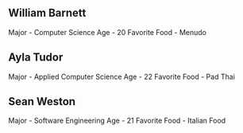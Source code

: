 ## William Barnett
Major - Computer Science
Age - 20
Favorite Food - Menudo

## Ayla Tudor
Major - Applied Computer Science
Age - 22
Favorite Food - Pad Thai 

## Sean Weston
Major - Software Engineering
Age - 21
Favorite Food - Italian Food